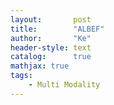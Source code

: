```yaml
---
layout:       post
title:        "ALBEF"
author:       "Ke"
header-style: text
catalog:      true
mathjax: true
tags:
    - Multi Modality
---
```


